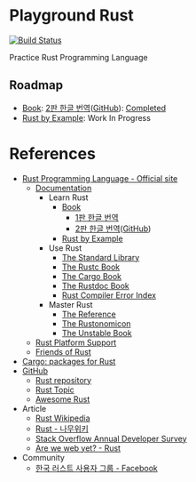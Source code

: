 # Playground Rust

[![Build Status](https://travis-ci.com/khbrst/playground_rust.svg?branch=master)](https://travis-ci.com/khbrst/playground_rust)

Practice Rust Programming Language

## Roadmap

- [Book](https://doc.rust-lang.org/book/): [2판 한글 번역](https://rinthel.github.io/rust-lang-book-ko/)([GitHub](https://github.com/rinthel/rust-lang-book-ko)): [Completed](khbrst/playground_rust@6797a0784bf48bc8601294e6e429f6bf25507e8e)
- [Rust by Example](https://doc.rust-lang.org/rust-by-example/index.html): Work In Progress

# References

- [Rust Programming Language - Official site](https://www.rust-lang.org)
	- [Documentation](https://doc.rust-lang.org/)
		- Learn Rust
			- [Book](https://doc.rust-lang.org/book/)
				- [1판 한글 번역](https://www.penflip.com/sarojaba/rust-doc-korean)
				- [2판 한글 번역](https://rinthel.github.io/rust-lang-book-ko/)([GitHub](https://github.com/rinthel/rust-lang-book-ko))
			- [Rust by Example](https://doc.rust-lang.org/rust-by-example/index.html)
		- Use Rust
			- [The Standard Library](https://doc.rust-lang.org/std/index.html)
			- [The Rustc Book](https://doc.rust-lang.org/rustc/index.html)
			- [The Cargo Book](https://doc.rust-lang.org/cargo/index.html)
			- [The Rustdoc Book](https://doc.rust-lang.org/rustdoc/index.html)
			- [Rust Compiler Error Index](https://doc.rust-lang.org/error-index.html)
		- Master Rust
			- [The Reference](https://doc.rust-lang.org/reference/index.html)
			- [The Rustonomicon](https://doc.rust-lang.org/nomicon/index.html)
			- [The Unstable Book](https://doc.rust-lang.org/unstable-book/index.html)
	- [Rust Platform Support](https://forge.rust-lang.org/platform-support.html)
	- [Friends of Rust](https://www.rust-lang.org/friends.html)
- [Cargo: packages for Rust](https://crates.io/)
- [GitHub](https://github.com)
	- [Rust repository](https://github.com/rust-lang/rust)
	- [Rust Topic](https://github.com/topics/rust)
	- [Awesome Rust](https://github.com/rust-unofficial/awesome-rust)
- Article
	- [Rust Wikipedia](https://en.wikipedia.org/wiki/Rust_(programming_language))
	- [Rust - 나무위키](https://namu.wiki/w/Rust)
	- [Stack Overflow Annual Developer Survey](https://insights.stackoverflow.com/survey)
	- [Are we web yet? - Rust](https://www.arewewebyet.org/)
- Community
	- [한국 러스트 사용자 그룹 - Facebook](https://www.facebook.com/groups/rustlang/)
